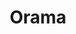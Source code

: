 ---
codehost: https://github.com/https://github.com/askorama/orama
linkedin: https://linkedin.com/company/askorama/?viewAsMember=true
logohandle: askoramaai
sort: orama
title: Orama
twitter: https://x.com/askorama
website: https://askorama.ai/
youtube: https://youtube.com/channel/UCW5gUZ7lKGrAbLOkHv2xfbw
---